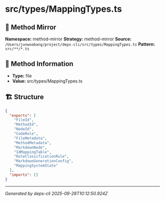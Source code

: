# src/types/MappingTypes.ts

## 🔧 Method Mirror

**Namespace:** method-mirror
**Strategy:** method-mirror
**Source:** `/Users/junwoobang/project/deps-cli/src/types/MappingTypes.ts`
**Pattern:** `src/**/*.ts`

## 📝 Method Information

- **Type:** file
- **Value:** src/types/MappingTypes.ts

## 🏗️ Structure

```json
{
  "exports": [
    "FileId",
    "MethodId",
    "NodeId",
    "CodeRole",
    "FileMetadata",
    "MethodMetadata",
    "MarkdownNode",
    "IdMappingTable",
    "RoleClassificationRule",
    "MarkdownGenerationConfig",
    "MappingSystemState"
  ],
  "imports": []
}
```

---
*Generated by deps-cli 2025-09-28T10:12:50.924Z*
